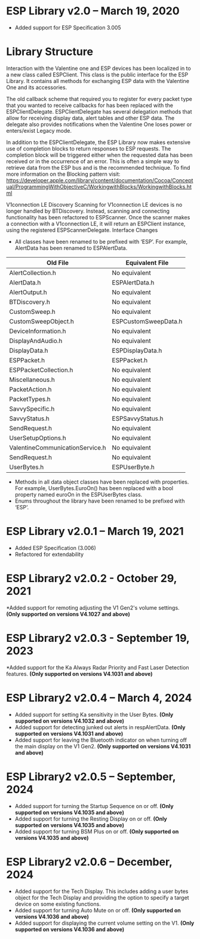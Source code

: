 # **ESP Library v2.0 – March 19, 2020**
* Added support for ESP Specification 3.005

# Library Structure
Interaction with the Valentine one and ESP devices has been localized in to a new class called ESPClient. This class is the public interface for the ESP Library. It contains all methods for exchanging ESP data with the Valentine One and its accessories.

The old callback scheme that required you to register for every packet type that you wanted to receive callbacks for has been replaced with the ESPClientDelegate. ESPClientDelegate has several delegation methods that allow for receiving display data, alert tables and other ESP data. The delegate also provides notifications when the Valentine One loses power or enters/exist Legacy mode.

In addition to the ESPClientDelegate, the ESP Library now makes extensive use of completion blocks to return responses to ESP requests. The completion block will be triggered either when the requested data has been received or in the occurrence of an error. This is often a simple way to retrieve data from the ESP bus and is the recommended technique. To find more information on the Blocking pattern visit: https://developer.apple.com/library/content/documentation/Cocoa/Conceptual/ProgrammingWithObjectiveC/WorkingwithBlocks/WorkingwithBlocks.html

V1connection LE Discovery
Scanning for V1connection LE devices is no longer handled by BTDiscovery. Instead, scanning and connecting functionality has been refactored to ESPScanner. Once the scanner makes a connection with a V1connection LE, it will return an ESPClient instance, using the registered ESPScannerDelegate. 
Interface Changes
* All classes have been renamed to be prefixed with ‘ESP’. For example, AlertData has been renamed to ESPAlertData.
 
| Old File	| Equivalent File |
|-----------|-----------------|
| AlertCollection.h	| No equivalent	   
| AlertData.h	| ESPAlertData.h	   
| AlertOutput.h	| No equivalent	   
| BTDiscovery.h	| No equivalent	   
| CustomSweep.h	| No equivalent	   
| CustomSweepObject.h	| ESPCustomSweepData.h	   
| DeviceInformation.h	| No equivalent	   
| DisplayAndAudio.h	| No equivalent	   
| DisplayData.h	| ESPDisplayData.h	   
| ESPPacket.h	| ESPPacket.h	   
| ESPPacketCollection.h	| No equivalent	   
| Miscellaneous.h	| No equivalent	   
| PacketAction.h	| No equivalent	   
| PacketTypes.h	| No equivalent	   
| SavvySpecific.h	| No equivalent	   
| SavvyStatus.h	| ESPSavvyStatus.h	   
| SendRequest.h	| No equivalent	   
| UserSetupOptions.h	| No equivalent	   
| ValentineCommunicationService.h	| No equivalent	   
| SendRequest.h	| No equivalent	   
| UserBytes.h	| ESPUserByte.h	 

* Methods in all data object classes have been replaced with properties. For example, UserBytes.EuroOn() has been replaced with a bool property named euroOn in the ESPUserBytes class.
* Enums throughout the library have been renamed to be prefixed with ‘ESP’.
# **ESP Library v2.0.1 – March 19, 2021**
* Added ESP Specification (3.006)
* Refactored for extendability

# **ESP Library2 v2.0.2 - October 29, 2021**
*Added support for remoting adjusting the V1 Gen2's volume settings. **(Only supported on versions V4.1027 and above)**

# **ESP Library2 v2.0.3 - September 19, 2023**
*Added support for the Ka Always Radar Priority and Fast Laser Detection features. **(Only supported on versions V4.1031 and above)**

# **ESP Library2 v2.0.4 – March 4, 2024**
* Added support for setting Ka sensitivity in the User Bytes. **(Only supported on versions V4.1032 and above)**
* Added support for detecting junked out alerts in respAlertData. **(Only supported on versions V4.1031 and above)**
* Added support for leaving the Bluetooth indicator on when turning off the main display on the V1 Gen2. **(Only supported on versions V4.1031 and above)**

# **ESP Library2 v2.0.5 – September, 2024**
* Added support for turning the Startup Sequence on or off. **(Only supported on versions V4.1035 and above)**
* Added support for turning the Resting Display on or off. **(Only supported on versions V4.1035 and above)**
* Added support for turning BSM Plus on or off. **(Only supported on versions V4.1035 and above)**

# **ESP Library2 v2.0.6 – December, 2024**
* Added support for the Tech Display. This includes adding a user bytes object for the Tech Display and providing the option to specify a target device on some existing functions.
* Added support for turning Auto Mute on or off. **(Only supported on versions V4.1036 and above)**
* Added support for displaying the current volume setting on the V1. **(Only supported on versions V4.1036 and above)**

